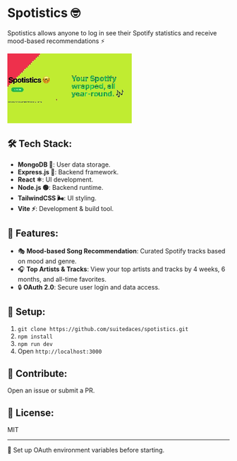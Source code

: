 # Spotistics 🤓

Spotistics allows anyone to log in see their Spotify statistics and receive mood-based recommendations ⚡️

![Spotistics GIF](spotistics.gif)

## 🛠️ Tech Stack:
- **MongoDB 🍃**: User data storage.
- **Express.js 🚂**: Backend framework.
- **React ⚛️**: UI development.
- **Node.js 🟢**: Backend runtime.
- **TailwindCSS 🌬️**: UI styling.
- **Vite ⚡**: Development & build tool.

## 🌟 Features:
- 🎭 **Mood-based Song Recommendation**: Curated Spotify tracks based on mood and genre.
- 🎧 **Top Artists & Tracks**: View your top artists and tracks by 4 weeks, 6 months, and all-time favorites.
- 🔒 **OAuth 2.0**: Secure user login and data access.

## 🚀 Setup:
1. `git clone https://github.com/suitedaces/spotistics.git`
2. `npm install`
3. `npm run dev`
4. Open `http://localhost:3000`

## 🤝 Contribute:
Open an issue or submit a PR.

## 📜 License:
MIT

---

🔑 Set up OAuth environment variables before starting.
